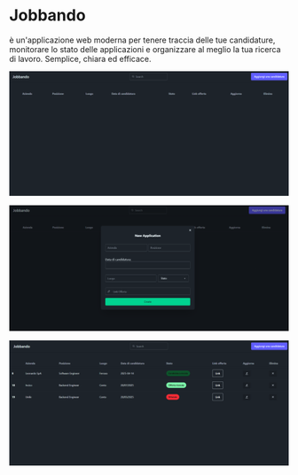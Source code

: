 # Jobbando
 è un'applicazione web moderna per tenere traccia delle tue candidature, monitorare lo stato delle applicazioni e organizzare al meglio la tua ricerca di lavoro. Semplice, chiara ed efficace.

![main page](image.png)

![add job application](image-1.png)

![jobs](image-2.png)
